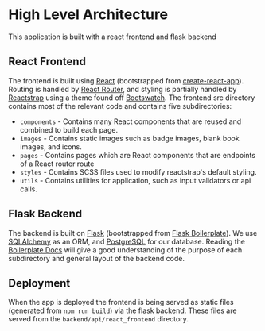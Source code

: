 # High Level Architecture
This application is built with a react frontend and flask backend

## React Frontend
The frontend is built using [React](https://reactjs.org/) (bootstrapped from [create-react-app](https://facebook.github.io/create-react-app/)). Routing is handled by [React Router](https://reacttraining.com/react-router/), and styling is partially handled by [Reactstrap](https://reactstrap.github.io/) using a theme found off [Bootswatch](https://bootswatch.com/sketchy/). The frontend src directory contains most of the relevant code and contains five subdirectories:
* `components` - Contains many React components that are reused and combined to build each page.
* `images` - Contains static images such as badge images, blank book images, and icons.
* `pages` - Contains pages which are React components that are endpoints of a React router route
* `styles` - Contains SCSS files used to modify reactstrap's default styling.
* `utils` - Contains utilities for application, such as input validators or api calls.

## Flask Backend
The backend is built on [Flask](http://flask.pocoo.org/) (bootstrapped from [Flask Boilerplate](https://github.com/tko22/flask-boilerplate)). 
We use [SQLAlchemy](https://www.sqlalchemy.org/) as an ORM, and [PostgreSQL](https://www.postgresql.org/) for our database. Reading the [Boilerplate Docs](https://github.com/tko22/flask-boilerplate/wiki/Understanding-this-boilerplate) will give a good understanding of the purpose of each subdirectory and general layout of the backend code.

## Deployment
When the app is deployed the frontend is being served as static files (generated from `npm run build`) via the flask backend. These files are served from the `backend/api/react_frontend` directory.